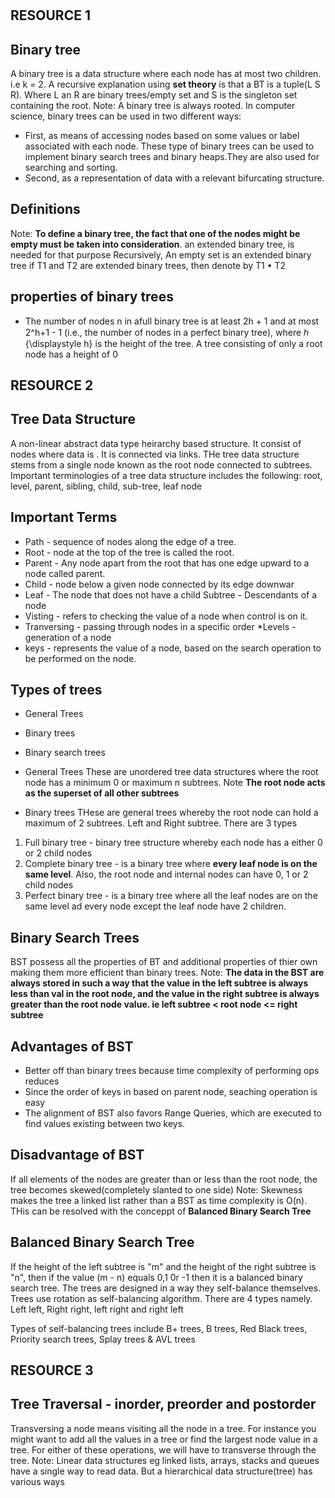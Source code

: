 #

## RESOURCE 1

## Binary tree

A binary tree is a data structure where each node has at most two children. i.e k = 2. A recursive explanation using **set theory** is that a BT is a tuple(L S R). Where L an R are binary trees/empty set and S is the singleton set containing the root. Note: A binary tree is always rooted.
In computer science, binary trees can be used in two different ways:

* First, as means of accessing nodes based on some values or label associated with each node. These type of binary trees can be used to implement binary search trees and binary heaps.They are also used for searching and sorting.
* Second, as a representation of data with a relevant bifurcating structure.

## Definitions

Note: **To define a binary tree, the fact that one of the nodes might be empty must be taken into consideration**. an extended binary tree, is needed for that purpose
Recursively,
An empty set is an extended binary tree
if T1 and T2 are extended binary trees, then denote by T1 • T2

## properties of binary trees

* The number of nodes n in afull binary tree is at least 2h + 1 and at most 2^h+1 - 1  (i.e., the number of nodes in a perfect binary tree), where ℎ
{\displaystyle h} is the height of the tree. A tree consisting of only a root node has a height of 0

## RESOURCE 2

## Tree Data Structure

A non-linear abstract data type heirarchy based structure. It consist of nodes where data is . It is connected via links. THe tree data structure stems from a single node known as the root node connected to subtrees. Important terminologies of a tree data structure includes the following: root, level, parent, sibling, child, sub-tree, leaf node

## Important Terms

* Path - sequence of nodes along the edge of a tree.
* Root - node at the top of the tree is called the root.
* Parent - Any node apart from the root that has one edge upward to a node called parent.
* Child - node below a given node connected by its edge downwar
* Leaf - The node that does not have a child
Subtree - Descendants of a node
* Visting - refers to checking the value of a node when control is on it.
* Tranversing - passing through nodes in a specific order
*Levels - generation of a node
* keys - represents the value of a node, based on the search operation to be performed on the node.

## Types of trees

* General Trees
* Binary trees
* Binary search trees

* General Trees
These are unordered tree data structures where the root node has a minimum 0 or maximum n subtrees.
Note **The root node acts as the superset of all other subtrees**

* Binary trees
THese are general trees whereby the root node can hold a maximum of 2 subtrees. Left and Right subtree. There are 3 types

1. Full binary tree - binary tree structure whereby each node has a either 0 or 2 child nodes
2. Complete binary tree - is a binary tree where **every leaf node is on the same level**. Also, the root node and internal nodes can have 0, 1 or 2 child nodes
3. Perfect binary tree - is a binary tree where all the leaf nodes are on the same level ad every node except the leaf node have 2 children.

## Binary Search Trees

BST possess all the properties of BT and additional properties of thier own making them more efficient than binary trees.
Note: **The data in the BST are always stored in such a way that the value in the left subtree is always less than val in the root node, and the value in the right subtree is always greater than the root node value. ie left subtree < root node <= right subtree**

## Advantages of BST

* Better off than binary trees because time complexity of performing ops reduces
* Since the order of keys in based on parent node, seaching operation is easy
* The alignment of BST also favors Range Queries, which are executed to find values existing between two keys.

## Disadvantage of BST

If all elements of the nodes are greater than or less than the root node, the tree becomes skewed(completely slanted to one side)
Note: Skewness makes the tree a linked list rather than a BST as time complexity is O(n).
THis can be resolved with the conceppt of **Balanced Binary Search Tree**

## Balanced Binary Search Tree

If the height of the left subtree is "m" and the height of the right subtree is "n", then if the value (m - n) equals 0,1 0r -1 then it is a balanced binary search tree.
The trees are designed in a way they self-balance themselves. Trees use rotation as self-balancing algorithm. There are 4 types namely. Left left, Right right, left right and right left

Types of self-balancing trees include B+ trees, B trees, Red Black trees, Priority search trees, Splay trees & AVL trees

## RESOURCE 3

## Tree Traversal - inorder, preorder and postorder

Transversing a node means visiting all the node in a tree. For instance you might want to add all the values in a tree or find the largest node value in a tree. For either of these operations, we will have to transverse through the tree.
Note: Linear data structures eg linked lists, arrays, stacks and queues have a single way to read data. But a hierarchical data structure(tree) has various ways